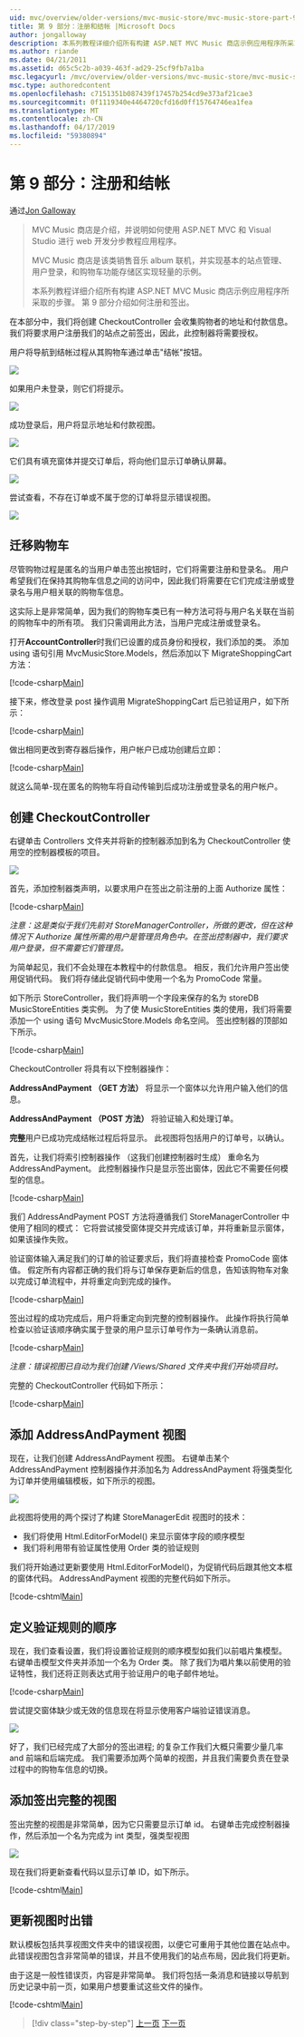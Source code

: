 ```yaml
---
uid: mvc/overview/older-versions/mvc-music-store/mvc-music-store-part-9
title: 第 9 部分：注册和结帐 |Microsoft Docs
author: jongalloway
description: 本系列教程详细介绍所有构建 ASP.NET MVC Music 商店示例应用程序所采取的步骤。 第 9 部分介绍如何注册和签出。
ms.author: riande
ms.date: 04/21/2011
ms.assetid: d65c5c2b-a039-463f-ad29-25cf9fb7a1ba
msc.legacyurl: /mvc/overview/older-versions/mvc-music-store/mvc-music-store-part-9
msc.type: authoredcontent
ms.openlocfilehash: c7151351b087439f17457b254cd9e373af21cae3
ms.sourcegitcommit: 0f1119340e4464720cfd16d0ff15764746ea1fea
ms.translationtype: MT
ms.contentlocale: zh-CN
ms.lasthandoff: 04/17/2019
ms.locfileid: "59380894"
---
```

# <a name="part-9-registration-and-checkout"></a>第 9 部分：注册和结帐

通过[Jon Galloway](https://github.com/jongalloway)

> MVC Music 商店是介绍，并说明如何使用 ASP.NET MVC 和 Visual Studio 进行 web 开发分步教程应用程序。  
>   
> MVC Music 商店是该类销售音乐 album 联机，并实现基本的站点管理、 用户登录，和购物车功能存储区实现轻量的示例。  
>   
> 本系列教程详细介绍所有构建 ASP.NET MVC Music 商店示例应用程序所采取的步骤。 第 9 部分介绍如何注册和签出。


在本部分中，我们将创建 CheckoutController 会收集购物者的地址和付款信息。 我们将要求用户注册我们的站点之前签出，因此，此控制器将需要授权。

用户将导航到结帐过程从其购物车通过单击"结帐"按钮。

![](mvc-music-store-part-9/_static/image1.jpg)

如果用户未登录，则它们将提示。

![](mvc-music-store-part-9/_static/image1.png)

成功登录后，用户将显示地址和付款视图。

![](mvc-music-store-part-9/_static/image2.png)

它们具有填充窗体并提交订单后，将向他们显示订单确认屏幕。

![](mvc-music-store-part-9/_static/image3.png)

尝试查看，不存在订单或不属于您的订单将显示错误视图。

![](mvc-music-store-part-9/_static/image4.png)

## <a name="migrating-the-shopping-cart"></a>迁移购物车

尽管购物过程是匿名的当用户单击签出按钮时，它们将需要注册和登录名。 用户希望我们在保持其购物车信息之间的访问中，因此我们将需要在它们完成注册或登录名与用户相关联的购物车信息。

这实际上是非常简单，因为我们的购物车类已有一种方法可将与用户名关联在当前的购物车中的所有项。 我们只需调用此方法，当用户完成注册或登录名。

打开**AccountController**时我们已设置的成员身份和授权，我们添加的类。 添加 using 语句引用 MvcMusicStore.Models，然后添加以下 MigrateShoppingCart 方法：

[!code-csharp[Main](mvc-music-store-part-9/samples/sample1.cs)]

接下来，修改登录 post 操作调用 MigrateShoppingCart 后已验证用户，如下所示：

[!code-csharp[Main](mvc-music-store-part-9/samples/sample2.cs)]

做出相同更改到寄存器后操作，用户帐户已成功创建后立即：

[!code-csharp[Main](mvc-music-store-part-9/samples/sample3.cs)]

就这么简单-现在匿名的购物车将自动传输到后成功注册或登录名的用户帐户。

## <a name="creating-the-checkoutcontroller"></a>创建 CheckoutController

右键单击 Controllers 文件夹并将新的控制器添加到名为 CheckoutController 使用空的控制器模板的项目。

![](mvc-music-store-part-9/_static/image5.png)

首先，添加控制器类声明，以要求用户在签出之前注册的上面 Authorize 属性：

[!code-csharp[Main](mvc-music-store-part-9/samples/sample4.cs)]

*注意：这是类似于我们先前对 StoreManagerController，所做的更改，但在这种情况下 Authorize 属性所需的用户是管理员角色中。在签出控制器中，我们要求用户登录，但不需要它们管理员。*

为简单起见，我们不会处理在本教程中的付款信息。 相反，我们允许用户签出使用促销代码。 我们将存储此促销代码中使用一个名为 PromoCode 常量。

如下所示 StoreController，我们将声明一个字段来保存的名为 storeDB MusicStoreEntities 类实例。 为了使 MusicStoreEntities 类的使用，我们将需要添加一个 using 语句 MvcMusicStore.Models 命名空间。 签出控制器的顶部如下所示。

[!code-csharp[Main](mvc-music-store-part-9/samples/sample5.cs)]

CheckoutController 将具有以下控制器操作：

**AddressAndPayment （GET 方法）** 将显示一个窗体以允许用户输入他们的信息。

**AddressAndPayment （POST 方法）** 将验证输入和处理订单。

**完整**用户已成功完成结帐过程后将显示。 此视图将包括用户的订单号，以确认。

首先，让我们将索引控制器操作 （这我们创建控制器时生成） 重命名为 AddressAndPayment。 此控制器操作只是显示签出窗体，因此它不需要任何模型的信息。

[!code-csharp[Main](mvc-music-store-part-9/samples/sample6.cs)]

我们 AddressAndPayment POST 方法将遵循我们 StoreManagerController 中使用了相同的模式： 它将尝试接受窗体提交并完成该订单，并将重新显示窗体，如果该操作失败。

验证窗体输入满足我们的订单的验证要求后，我们将直接检查 PromoCode 窗体值。 假定所有内容都正确的我们将与订单保存更新后的信息，告知该购物车对象以完成订单流程中，并将重定向到完成的操作。

[!code-csharp[Main](mvc-music-store-part-9/samples/sample7.cs)]

签出过程的成功完成后，用户将重定向到完整的控制器操作。 此操作将执行简单检查以验证该顺序确实属于登录的用户显示订单号作为一条确认消息前。

[!code-csharp[Main](mvc-music-store-part-9/samples/sample8.cs)]

*注意：错误视图已自动为我们创建 /Views/Shared 文件夹中我们开始项目时。*

完整的 CheckoutController 代码如下所示：

[!code-csharp[Main](mvc-music-store-part-9/samples/sample9.cs)]

## <a name="adding-the-addressandpayment-view"></a>添加 AddressAndPayment 视图

现在，让我们创建 AddressAndPayment 视图。 右键单击某个 AddressAndPayment 控制器操作并添加名为 AddressAndPayment 将强类型化为订单并使用编辑模板，如下所示的视图。

![](mvc-music-store-part-9/_static/image6.png)

此视图将使用的两个探讨了构建 StoreManagerEdit 视图时的技术：

- 我们将使用 Html.EditorForModel() 来显示窗体字段的顺序模型
- 我们将利用带有验证属性使用 Order 类的验证规则

我们将开始通过更新要使用 Html.EditorForModel()，为促销代码后跟其他文本框的窗体代码。 AddressAndPayment 视图的完整代码如下所示。

[!code-cshtml[Main](mvc-music-store-part-9/samples/sample10.cshtml)]

## <a name="defining-validation-rules-for-the-order"></a>定义验证规则的顺序

现在，我们查看设置，我们将设置验证规则的顺序模型如我们以前唱片集模型。 右键单击模型文件夹并添加一个名为 Order 类。 除了我们为唱片集以前使用的验证特性，我们还将正则表达式用于验证用户的电子邮件地址。

[!code-csharp[Main](mvc-music-store-part-9/samples/sample11.cs)]

尝试提交窗体缺少或无效的信息现在将显示使用客户端验证错误消息。

![](mvc-music-store-part-9/_static/image7.png)

好了，我们已经完成了大部分的签出进程; 的复杂工作我们大概只需要少量几率 and 前端和后端完成。 我们需要添加两个简单的视图，并且我们需要负责在登录过程中的购物车信息的切换。

## <a name="adding-the-checkout-complete-view"></a>添加签出完整的视图

签出完整的视图是非常简单，因为它只需要显示订单 id。 右键单击完成控制器操作，然后添加一个名为完成为 int 类型，强类型视图

![](mvc-music-store-part-9/_static/image8.png)

现在我们将更新查看代码以显示订单 ID，如下所示。

[!code-cshtml[Main](mvc-music-store-part-9/samples/sample12.cshtml)]

## <a name="updating-the-error-view"></a>更新视图时出错

默认模板包括共享视图文件夹中的错误视图，以便它可重用于其他位置在站点中。 此错误视图包含非常简单的错误，并且不使用我们的站点布局，因此我们将更新。

由于这是一般性错误页，内容是非常简单。 我们将包括一条消息和链接以导航到历史记录中前一页，如果用户想要重试这些文件的操作。

[!code-cshtml[Main](mvc-music-store-part-9/samples/sample13.cshtml)]


> [!div class="step-by-step"]
> [上一页](mvc-music-store-part-8.md)
> [下一页](mvc-music-store-part-10.md)
